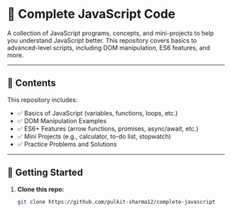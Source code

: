 # 📂 Complete JavaScript Code

A collection of JavaScript programs, concepts, and mini-projects to help you understand JavaScript better. This repository covers basics to advanced-level scripts, including DOM manipulation, ES6 features, and more.

---

## 📑 Contents

This repository includes:

- ✅ Basics of JavaScript (variables, functions, loops, etc.)
- ✅ DOM Manipulation Examples
- ✅ ES6+ Features (arrow functions, promises, async/await, etc.)
- ✅ Mini Projects (e.g., calculator, to-do list, stopwatch)
- ✅ Practice Problems and Solutions

---

## 🚀 Getting Started

1. **Clone this repo:**
   ```bash
   git clone https://github.com/pulkit-sharma12/complete-javascript
